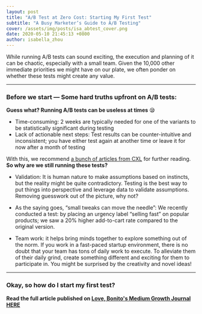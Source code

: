 ```yaml
---
layout: post
title: "A/B Test at Zero Cost: Starting My First Test"
subtitle: "A Busy Marketer’s Guide to A/B Testing"
cover: /assets/img/posts/isa_abtest_cover.png
date: 2020-05-10 21:45:13 +0800
author: isabella_zhou
---
```



While running A/B tests can sound exciting, the execution and planning of it can be chaotic, especially with a small team. Given the 10,000 other immediate priorities we might have on our plate, we often ponder on whether these tests might create any value.

_________________

### Before we start — Some hard truths upfront on A/B tests:

**Guess what? Running A/B tests can be useless at times** 😪

* Time-consuming: 2 weeks are typically needed for one of the variants to be statistically significant during testing
* Lack of actionable next steps: Test results can be counter-intuitive and inconsistent; you have either test again at another time or leave it for now after a month of testing

With this, we recommend [a bunch of articles from CXL](https://cxl.com/?s=test) for further reading. **So why are we still running these tests?**

* Validation: It is human nature to make assumptions based on instincts, but the reality might be quite contradictory. Testing is the best way to put things into perspective and leverage data to validate assumptions. Removing guesswork out of the picture, why not?

* As the saying goes, “small tweaks can move the needle”: We recently conducted a test: by placing an urgency label “selling fast” on popular products; we saw a 20% higher add-to-cart rate compared to the original version.

* Team work: it helps bring minds together to explore something out of the norm. If you work in a fast-paced startup environment, there is no doubt that your team has tons of daily work to execute. To alleviate them of their daily grind, create something different and exciting for them to participate in. You might be surprised by the creativity and novel ideas!

_________________

### Okay, so how do I start my first test?


**Read the full article published on [Love, Bonito's Medium Growth Journal HERE](https://medium.com/lovebonito-growth-journal/how-do-we-spend-3-hours-a-week-to-run-a-b-tests-at-zero-cost-e3c4b25c9960)**

